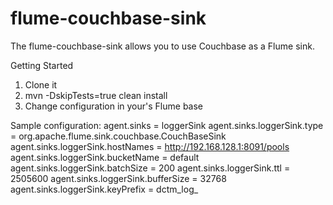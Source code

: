 flume-couchbase-sink
====================

The flume-couchbase-sink allows you to use Couchbase as a Flume sink.

Getting Started
1. Clone it
2. mvn -DskipTests=true clean install 
3. Change configuration in your's Flume base


Sample configuration:
agent.sinks = loggerSink
agent.sinks.loggerSink.type = org.apache.flume.sink.couchbase.CouchBaseSink
agent.sinks.loggerSink.hostNames = http://192.168.128.1:8091/pools
agent.sinks.loggerSink.bucketName = default
agent.sinks.loggerSink.batchSize = 200
agent.sinks.loggerSink.ttl = 2505600
agent.sinks.loggerSink.bufferSize = 32768
agent.sinks.loggerSink.keyPrefix = dctm_log_